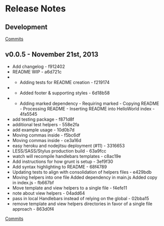 # Release Notes

## Development

[Commits](https://github.com/walmartlabs/generator-thorax/compare/v0.0.5...master)

## v0.0.5 - November 21st, 2013

- Add changelog - f912402
- README WIP - a6d721c
- - Adding tests for README creation - f219174
- - Added footer & supporting styles - 6d18b58
- - Adding marked dependency - Requiring marked - Copying README - Processing README - Inserting README into HelloWorld index - 4fa5545
- add testing package - f871d8f
- additional test helpers - 558e2fa
- add example usage - 10d0b7d
- Moving commas inside - f5bc6df
- Moving commas inside - ce3a16d
- easy heroku and nodejitsu deployment (#11) - 3316653
- LESS/SASS/Stylus production build - 63a9fcc
- watch will recompile handlebars templates - c8ac19e
- Add instructions for how grunt is setup - 3ef9f30
- Add syntax highlighting to README - 68f4789
- Updating tests to align with consolidation of helpers files - e429bdb
- Moving helpers into one file Added dependency in main.js Added copy in index.js - fb667bf
- Move template and view helpers to a single file - f4efe11
- note about view helpers - 04add64
- pass in local Handlebars instead of relying on the global - 02bba15
- remove template and view helpers directories in favor of a single file approach - 863d0f4

[Commits](https://github.com/walmartlabs/generator-thorax/compare/v0.0.4...v0.0.5)
